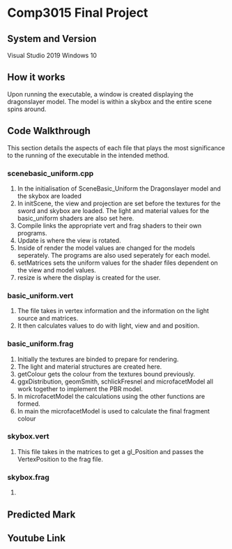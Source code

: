 # Comp3015 Final Project
## System and Version
Visual Studio 2019
Windows 10

## How it works
Upon running the executable, a window is created displaying the dragonslayer model. The model is within a skybox and the entire scene spins around.

## Code Walkthrough
This section details the aspects of each file that plays the most significance to the running of the executable in the intended method. 

### scenebasic_uniform.cpp
1. In the initialisation of SceneBasic_Uniform the Dragonslayer model and the skybox are loaded
2. In initScene, the view and projection are set before the textures for the sword and skybox are loaded. The light and material values for the basic_uniform shaders are also set here.
3. Compile links the appropriate vert and frag shaders to their own programs.
4. Update is where the view is rotated.
5. Inside of render the model values are changed for the models seperately. The programs are also used seperately for each model. 
6. setMatrices sets the uniform values for the shader files dependent on the view and model values.
7. resize is where the display is created for the user.

### basic_uniform.vert
1. The file takes in vertex information and the information on the light source and matrices.
2. It then calculates values to do with light, view and and position.

### basic_uniform.frag
1. Initially the textures are binded to prepare for rendering.
2. The light and material structures are created here.
3. getColour gets the colour from the textures bound previously.
4. ggxDistribution, geomSmith, schlickFresnel and microfacetModel all work together to implement the PBR model.
5. In microfacetModel the calculations using the other functions are formed.
6. In main the microfacetModel is used to calculate the final fragment colour

### skybox.vert
1. This file takes in the matrices to get a gl_Position and passes the VertexPosition to the frag file.

### skybox.frag
1. 

## Predicted Mark


## Youtube Link
